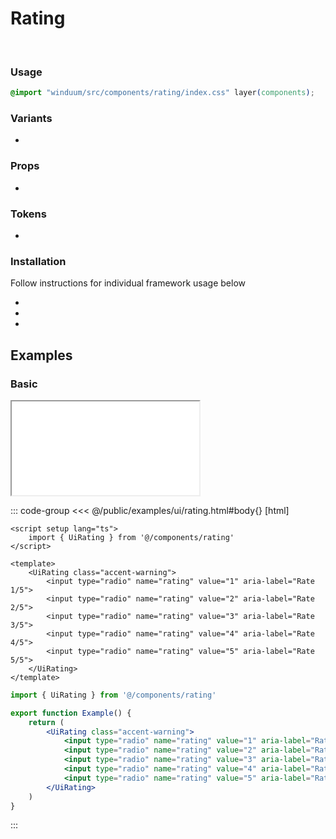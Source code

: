 # Rating
<br>
<ViewSourceGh href="https://github.com/winduum/winduum/blob/main/src/components/rating" />

### Usage

```css
@import "winduum/src/components/rating/index.css" layer(components);
```

### Variants
* <LinkGh name="default" path="components/rating" />

### Props
* <LinkGh name="default-props" path="components/rating" />

### Tokens
* <LinkGh name="invalid" path="components/rating" />

### Installation
Follow instructions for individual framework usage below

* <LinkGh name="winduum" url="https://github.com/winduum/winduum/blob/main/src/components/rating" />
* <LinkGh name="winduum-vue" url="https://github.com/winduum/winduum-vue/blob/main/src/components/rating" />
* <LinkGh name="winduum-react" url="https://github.com/winduum/winduum-react/blob/main/src/components/rating" />

## Examples

### Basic

<iframe onload="this.style.visibility = 'visible';" src="/examples/ui/rating.html"></iframe>

::: code-group
<<< @/public/examples/ui/rating.html#body{} [html]
```vue
<script setup lang="ts">
    import { UiRating } from '@/components/rating'
</script>

<template>
    <UiRating class="accent-warning">
        <input type="radio" name="rating" value="1" aria-label="Rate 1/5">
        <input type="radio" name="rating" value="2" aria-label="Rate 2/5">
        <input type="radio" name="rating" value="3" aria-label="Rate 3/5">
        <input type="radio" name="rating" value="4" aria-label="Rate 4/5">
        <input type="radio" name="rating" value="5" aria-label="Rate 5/5">
    </UiRating>
</template>
```
```jsx
import { UiRating } from '@/components/rating'

export function Example() {
    return (
        <UiRating class="accent-warning">
            <input type="radio" name="rating" value="1" aria-label="Rate 1/5" />
            <input type="radio" name="rating" value="2" aria-label="Rate 2/5" />
            <input type="radio" name="rating" value="3" aria-label="Rate 3/5" />
            <input type="radio" name="rating" value="4" aria-label="Rate 4/5" />
            <input type="radio" name="rating" value="5" aria-label="Rate 5/5" />
        </UiRating>
    )
}
```
:::
